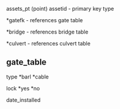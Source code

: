 assets_pt (point)
assetid - primary key 
type

*gatefk - references gate table

*bridge - references bridge table

*culvert - references culvert table




gate_table
----------
type 
*barl 
*cable

lock
*yes
*no

date_installed
